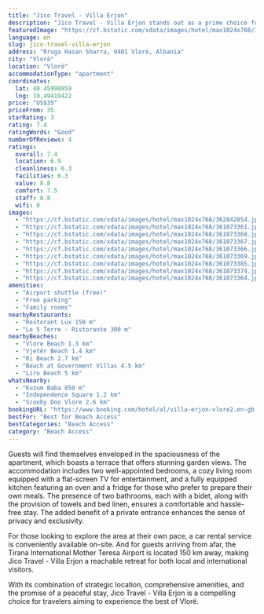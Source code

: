 ```yaml
---
title: "Jico Travel - Villa Erjon"
description: "Jico Travel - Villa Erjon stands out as a prime choice for travelers seeking comfort and convenience in Vlorë."
featuredImage: "https://cf.bstatic.com/xdata/images/hotel/max1024x768/362842854.jpg?k=f7895ed293f1615e5b388c41777f7f5a9ef74493bc3f7c7c1c3b222058d18765&o=&hp=1"
language: en
slug: jico-travel-villa-erjon
address: "Rruga Hasan Sharra, 9401 Vlorë, Albania"
city: "Vlorë"
location: "Vlorë"
accommodationType: "apartment"
coordinates:
  lat: 40.45990859
  lng: 19.49419422
price: "US$35"
priceFrom: 35
starRating: 3
rating: 7.4
ratingWords: "Good"
numberOfReviews: 4
ratings:
  overall: 7.4
  location: 6.9
  cleanliness: 6.3
  facilities: 6.3
  value: 8.8
  comfort: 7.5
  staff: 8.8
  wifi: 0
images:
  - "https://cf.bstatic.com/xdata/images/hotel/max1024x768/362842854.jpg?k=f7895ed293f1615e5b388c41777f7f5a9ef74493bc3f7c7c1c3b222058d18765&o=&hp=1"
  - "https://cf.bstatic.com/xdata/images/hotel/max1024x768/361073361.jpg?k=480924eec189c2be3e70ee4827678bd4b568175c685c5c7eee15a699b7973913&o=&hp=1"
  - "https://cf.bstatic.com/xdata/images/hotel/max1024x768/361073368.jpg?k=a74a72434b7699aacc19b56ed16a9357624ee52b61b39f122b6dd0a1f67eab55&o=&hp=1"
  - "https://cf.bstatic.com/xdata/images/hotel/max1024x768/361073367.jpg?k=0fa3bfeafd0b33cc8e30e5855f8a7234d892c62c285fd402d2fe918c1a9ee2de&o=&hp=1"
  - "https://cf.bstatic.com/xdata/images/hotel/max1024x768/361073366.jpg?k=5afd58037dd76850392aad9511bbfeae0620464d601d2f56fe7d3ef4d330ecef&o=&hp=1"
  - "https://cf.bstatic.com/xdata/images/hotel/max1024x768/361073369.jpg?k=3bb07edf43a55819495144919e2bf7619b21f4fd86e45189ba38896fd339a579&o=&hp=1"
  - "https://cf.bstatic.com/xdata/images/hotel/max1024x768/361073385.jpg?k=7815a2f33e9107b72326a25232e8abd4a41f9352824cef710a4a9ddb57f88061&o=&hp=1"
  - "https://cf.bstatic.com/xdata/images/hotel/max1024x768/361073374.jpg?k=aac8ff5fb418167d9e08f3e7786b3e3577075e87e34462bc71f3edcfc4b8b441&o=&hp=1"
  - "https://cf.bstatic.com/xdata/images/hotel/max1024x768/361073364.jpg?k=4dade9305e2d9d1315d8152d8ef706b6751e09b75baa4f4e9245be054c3470ad&o=&hp=1"
amenities:
  - "Airport shuttle (free)"
  - "Free parking"
  - "Family rooms"
nearbyRestaurants:
  - "Restorant Lux 150 m"
  - "Le 5 Terre - Ristorante 300 m"
nearbyBeaches:
  - "Vlore Beach 1.3 km"
  - "Vjetër Beach 1.4 km"
  - "Ri Beach 2.7 km"
  - "Beach at Government Villas 4.5 km"
  - "Liro Beach 5 km"
whatsNearby:
  - "Kuzum Baba 850 m"
  - "Independence Square 1.2 km"
  - "Scooby Doo Vlore 2.6 km"
bookingURL: "https://www.booking.com/hotel/al/villa-erjon-vlore2.en-gb.html?aid=8035640"
bestFor: "Best for Beach Access"
bestCategories: "Beach Access"
category: "Beach Access"
---
```


Guests will find themselves enveloped in the spaciousness of the apartment, which boasts a terrace that offers stunning garden views. The accommodation includes two well-appointed bedrooms, a cozy living room equipped with a flat-screen TV for entertainment, and a fully equipped kitchen featuring an oven and a fridge for those who prefer to prepare their own meals. The presence of two bathrooms, each with a bidet, along with the provision of towels and bed linen, ensures a comfortable and hassle-free stay. The added benefit of a private entrance enhances the sense of privacy and exclusivity.

For those looking to explore the area at their own pace, a car rental service is conveniently available on-site. And for guests arriving from afar, the Tirana International Mother Teresa Airport is located 150 km away, making Jico Travel - Villa Erjon a reachable retreat for both local and international visitors.

With its combination of strategic location, comprehensive amenities, and the promise of a peaceful stay, Jico Travel - Villa Erjon is a compelling choice for travelers aiming to experience the best of Vlorë.